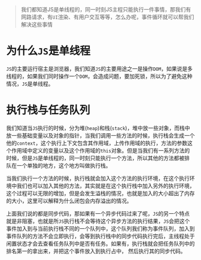 > 我们都知道JS是单线程的，同一时刻JS主程只能执行一件事情，那我们有网路请求，有`UI`渲染、有用户交互等等，怎么办呢，事件循环就可以帮我们解决这些事情

# 为什么`JS`是单线程

`JS`的主要运行宿主是浏览器，我们知道`JS`的主要用途之一是操作`DOM`，如果说是多线程的，如果我们同时操作一个`DOM`，会造成问题，要加死锁，所以为了避免这种情况，`JS`是单线程。


# 执行栈与任务队列

我们知道当`JS`执行的时候，分为堆(`heap`)和栈(`stack`)，堆中放一些对象，而栈中放一些基础变量以及对象的指针，当我们调用一些方法的时候，执行栈会生成一个他的`context`，这个执行上下文包含其作用域，上传作用域的执行，方法的参数这个作用域中定义的变量以及这个作用域的`this`对象。但是当我们有一系列方法的时候，但是`JS`是单线程的，同一时刻只能执行一个方法，所以其他的方法都被排队在一个单独的地方，这个地方叫做执行栈。


当我们执行一个方法的时候，执行栈就会加入这个方法的执行环境，在这个执行环境中我们也可以加入其他的方法，其实就是在这个执行栈中加入另外的执行环境，这个过程可以无限的增加，但是会发生溢栈的情况，也就是加入的大小超出了内存的大小，这里可以解释为什么闭包会内存溢出的情况。

上面我们说的都是同步代码，那如果有一个异步代码过来了呢，`JS`的另一个特点就是非阻塞，也就是所`JS`执行栈不会等待这个异步方法的执行结果，`JS`会把这个事件加入到与当前执行栈不同的一个队列中，这个队列我们称为事件队列，加入到事件队列的方法不会立即执行，会等到执行栈中的同步代码执行完后，主线程处于闲置状态才会去查看任务队列中是否有任务。如果有，执行栈就会把任务队列中的排名第一的拿出来，并把这个事件放入到执行占中， 然后执行其的同步代码。